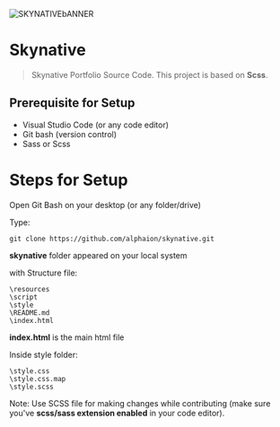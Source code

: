 ![SKYNATIVEbANNER](https://user-images.githubusercontent.com/57044551/121674514-c9589980-cacf-11eb-8bfa-a3fd1a5bad8b.png)

# Skynative
> Skynative Portfolio Source Code. This project is based on **Scss**.

## Prerequisite for Setup
- Visual Studio Code (or any code editor)
- Git bash (version control)
- Sass or Scss 

# Steps for Setup

Open Git Bash on your desktop (or any folder/drive)

Type:
```
git clone https://github.com/alphaion/skynative.git
```

**skynative** folder appeared on your local system

with Structure file:
```
\resources
\script
\style
\README.md
\index.html
```
**index.html** is the main html file

Inside style folder:
```
\style.css
\style.css.map
\style.scss
```

Note: Use SCSS file for making changes while contributing (make sure you've **scss/sass extension enabled** in your code editor).
